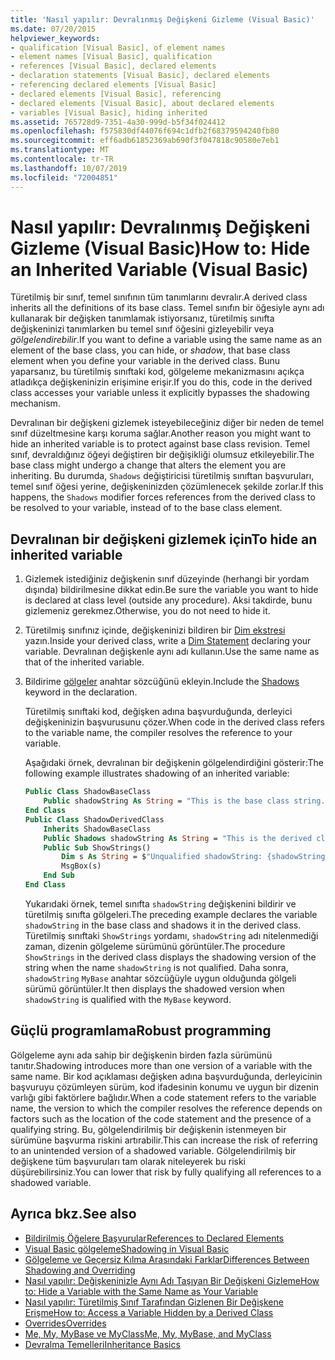 ```yaml
---
title: 'Nasıl yapılır: Devralınmış Değişkeni Gizleme (Visual Basic)'
ms.date: 07/20/2015
helpviewer_keywords:
- qualification [Visual Basic], of element names
- element names [Visual Basic], qualification
- references [Visual Basic], declared elements
- declaration statements [Visual Basic], declared elements
- referencing declared elements [Visual Basic]
- declared elements [Visual Basic], referencing
- declared elements [Visual Basic], about declared elements
- variables [Visual Basic], hiding inherited
ms.assetid: 765728d9-7351-4a30-999d-b5f34f024412
ms.openlocfilehash: f575830df44076f694c1dfb2f68379594240fb80
ms.sourcegitcommit: eff6adb61852369ab690f3f047818c90580e7eb1
ms.translationtype: MT
ms.contentlocale: tr-TR
ms.lasthandoff: 10/07/2019
ms.locfileid: "72004851"
---
```

# <a name="how-to-hide-an-inherited-variable-visual-basic"></a><span data-ttu-id="029a3-102">Nasıl yapılır: Devralınmış Değişkeni Gizleme (Visual Basic)</span><span class="sxs-lookup"><span data-stu-id="029a3-102">How to: Hide an Inherited Variable (Visual Basic)</span></span>

<span data-ttu-id="029a3-103">Türetilmiş bir sınıf, temel sınıfının tüm tanımlarını devralır.</span><span class="sxs-lookup"><span data-stu-id="029a3-103">A derived class inherits all the definitions of its base class.</span></span> <span data-ttu-id="029a3-104">Temel sınıfın bir öğesiyle aynı adı kullanarak bir değişken tanımlamak istiyorsanız, türetilmiş sınıfta değişkeninizi tanımlarken bu temel sınıf öğesini gizleyebilir veya *gölgelendirebilir*.</span><span class="sxs-lookup"><span data-stu-id="029a3-104">If you want to define a variable using the same name as an element of the base class, you can hide, or *shadow*, that base class element when you define your variable in the derived class.</span></span> <span data-ttu-id="029a3-105">Bunu yaparsanız, bu türetilmiş sınıftaki kod, gölgeleme mekanizmasını açıkça atladıkça değişkeninizin erişimine erişir.</span><span class="sxs-lookup"><span data-stu-id="029a3-105">If you do this, code in the derived class accesses your variable unless it explicitly bypasses the shadowing mechanism.</span></span>

<span data-ttu-id="029a3-106">Devralınan bir değişkeni gizlemek isteyebileceğiniz diğer bir neden de temel sınıf düzeltmesine karşı koruma sağlar.</span><span class="sxs-lookup"><span data-stu-id="029a3-106">Another reason you might want to hide an inherited variable is to protect against base class revision.</span></span> <span data-ttu-id="029a3-107">Temel sınıf, devraldığınız öğeyi değiştiren bir değişikliği olumsuz etkileyebilir.</span><span class="sxs-lookup"><span data-stu-id="029a3-107">The base class might undergo a change that alters the element you are inheriting.</span></span> <span data-ttu-id="029a3-108">Bu durumda, `Shadows` değiştiricisi türetilmiş sınıftan başvuruları, temel sınıf öğesi yerine, değişkeninizden çözümlenecek şekilde zorlar.</span><span class="sxs-lookup"><span data-stu-id="029a3-108">If this happens, the `Shadows` modifier forces references from the derived class to be resolved to your variable, instead of to the base class element.</span></span>

## <a name="to-hide-an-inherited-variable"></a><span data-ttu-id="029a3-109">Devralınan bir değişkeni gizlemek için</span><span class="sxs-lookup"><span data-stu-id="029a3-109">To hide an inherited variable</span></span>

1. <span data-ttu-id="029a3-110">Gizlemek istediğiniz değişkenin sınıf düzeyinde (herhangi bir yordam dışında) bildirilmesine dikkat edin.</span><span class="sxs-lookup"><span data-stu-id="029a3-110">Be sure the variable you want to hide is declared at class level (outside any procedure).</span></span> <span data-ttu-id="029a3-111">Aksi takdirde, bunu gizlemeniz gerekmez.</span><span class="sxs-lookup"><span data-stu-id="029a3-111">Otherwise, you do not need to hide it.</span></span>
  
2. <span data-ttu-id="029a3-112">Türetilmiş sınıfınız içinde, değişkeninizi bildiren bir [Dim ekstresi](../../../language-reference/statements/dim-statement.md) yazın.</span><span class="sxs-lookup"><span data-stu-id="029a3-112">Inside your derived class, write a [Dim Statement](../../../language-reference/statements/dim-statement.md) declaring your variable.</span></span> <span data-ttu-id="029a3-113">Devralınan değişkenle aynı adı kullanın.</span><span class="sxs-lookup"><span data-stu-id="029a3-113">Use the same name as that of the inherited variable.</span></span>

3. <span data-ttu-id="029a3-114">Bildirime [gölgeler](../../../language-reference/modifiers/shadows.md) anahtar sözcüğünü ekleyin.</span><span class="sxs-lookup"><span data-stu-id="029a3-114">Include the [Shadows](../../../language-reference/modifiers/shadows.md) keyword in the declaration.</span></span>

     <span data-ttu-id="029a3-115">Türetilmiş sınıftaki kod, değişken adına başvurduğunda, derleyici değişkeninizin başvurusunu çözer.</span><span class="sxs-lookup"><span data-stu-id="029a3-115">When code in the derived class refers to the variable name, the compiler resolves the reference to your variable.</span></span>

     <span data-ttu-id="029a3-116">Aşağıdaki örnek, devralınan bir değişkenin gölgelendirdiğini gösterir:</span><span class="sxs-lookup"><span data-stu-id="029a3-116">The following example illustrates shadowing of an inherited variable:</span></span>
  
    ```vb  
    Public Class ShadowBaseClass  
        Public shadowString As String = "This is the base class string."  
    End Class  
    Public Class ShadowDerivedClass  
        Inherits ShadowBaseClass  
        Public Shadows shadowString As String = "This is the derived class string."  
        Public Sub ShowStrings()  
            Dim s As String = $"Unqualified shadowString: {shadowString}{vbCrLf}MyBase.shadowString: {MyBase.shadowString}"
            MsgBox(s)  
        End Sub  
    End Class  
    ```  
  
     <span data-ttu-id="029a3-117">Yukarıdaki örnek, temel sınıfta `shadowString` değişkenini bildirir ve türetilmiş sınıfta gölgeleri.</span><span class="sxs-lookup"><span data-stu-id="029a3-117">The preceding example declares the variable `shadowString` in the base class and shadows it in the derived class.</span></span> <span data-ttu-id="029a3-118">Türetilmiş sınıftaki `ShowStrings` yordamı, `shadowString` adı nitelenmediği zaman, dizenin gölgeleme sürümünü görüntüler.</span><span class="sxs-lookup"><span data-stu-id="029a3-118">The procedure `ShowStrings` in the derived class displays the shadowing version of the string when the name `shadowString` is not qualified.</span></span> <span data-ttu-id="029a3-119">Daha sonra, `shadowString` `MyBase` anahtar sözcüğüyle uygun olduğunda gölgeli sürümü görüntüler.</span><span class="sxs-lookup"><span data-stu-id="029a3-119">It then displays the shadowed version when `shadowString` is qualified with the `MyBase` keyword.</span></span>  
  
## <a name="robust-programming"></a><span data-ttu-id="029a3-120">Güçlü programlama</span><span class="sxs-lookup"><span data-stu-id="029a3-120">Robust programming</span></span>

<span data-ttu-id="029a3-121">Gölgeleme aynı ada sahip bir değişkenin birden fazla sürümünü tanıtır.</span><span class="sxs-lookup"><span data-stu-id="029a3-121">Shadowing introduces more than one version of a variable with the same name.</span></span> <span data-ttu-id="029a3-122">Bir kod açıklaması değişken adına başvurduğunda, derleyicinin başvuruyu çözümleyen sürüm, kod ifadesinin konumu ve uygun bir dizenin varlığı gibi faktörlere bağlıdır.</span><span class="sxs-lookup"><span data-stu-id="029a3-122">When a code statement refers to the variable name, the version to which the compiler resolves the reference depends on factors such as the location of the code statement and the presence of a qualifying string.</span></span> <span data-ttu-id="029a3-123">Bu, gölgelendirilmiş bir değişkenin istenmeyen bir sürümüne başvurma riskini artırabilir.</span><span class="sxs-lookup"><span data-stu-id="029a3-123">This can increase the risk of referring to an unintended version of a shadowed variable.</span></span> <span data-ttu-id="029a3-124">Gölgelendirilmiş bir değişkene tüm başvuruları tam olarak niteleyerek bu riski düşürebilirsiniz.</span><span class="sxs-lookup"><span data-stu-id="029a3-124">You can lower that risk by fully qualifying all references to a shadowed variable.</span></span>

## <a name="see-also"></a><span data-ttu-id="029a3-125">Ayrıca bkz.</span><span class="sxs-lookup"><span data-stu-id="029a3-125">See also</span></span>

- [<span data-ttu-id="029a3-126">Bildirilmiş Öğelere Başvurular</span><span class="sxs-lookup"><span data-stu-id="029a3-126">References to Declared Elements</span></span>](references-to-declared-elements.md)
- [<span data-ttu-id="029a3-127">Visual Basic gölgeleme</span><span class="sxs-lookup"><span data-stu-id="029a3-127">Shadowing in Visual Basic</span></span>](shadowing.md)
- [<span data-ttu-id="029a3-128">Gölgeleme ve Geçersiz Kılma Arasındaki Farklar</span><span class="sxs-lookup"><span data-stu-id="029a3-128">Differences Between Shadowing and Overriding</span></span>](differences-between-shadowing-and-overriding.md)
- [<span data-ttu-id="029a3-129">Nasıl yapılır: Değişkeninizle Aynı Adı Taşıyan Bir Değişkeni Gizleme</span><span class="sxs-lookup"><span data-stu-id="029a3-129">How to: Hide a Variable with the Same Name as Your Variable</span></span>](how-to-hide-a-variable-with-the-same-name-as-your-variable.md)
- [<span data-ttu-id="029a3-130">Nasıl yapılır: Türetilmiş Sınıf Tarafından Gizlenen Bir Değişkene Erişme</span><span class="sxs-lookup"><span data-stu-id="029a3-130">How to: Access a Variable Hidden by a Derived Class</span></span>](how-to-access-a-variable-hidden-by-a-derived-class.md)
- [<span data-ttu-id="029a3-131">Overrides</span><span class="sxs-lookup"><span data-stu-id="029a3-131">Overrides</span></span>](../../../../visual-basic/language-reference/modifiers/overrides.md)
- [<span data-ttu-id="029a3-132">Me, My, MyBase ve MyClass</span><span class="sxs-lookup"><span data-stu-id="029a3-132">Me, My, MyBase, and MyClass</span></span>](../../program-structure/me-my-mybase-and-myclass.md)
- [<span data-ttu-id="029a3-133">Devralma Temelleri</span><span class="sxs-lookup"><span data-stu-id="029a3-133">Inheritance Basics</span></span>](../objects-and-classes/inheritance-basics.md)
